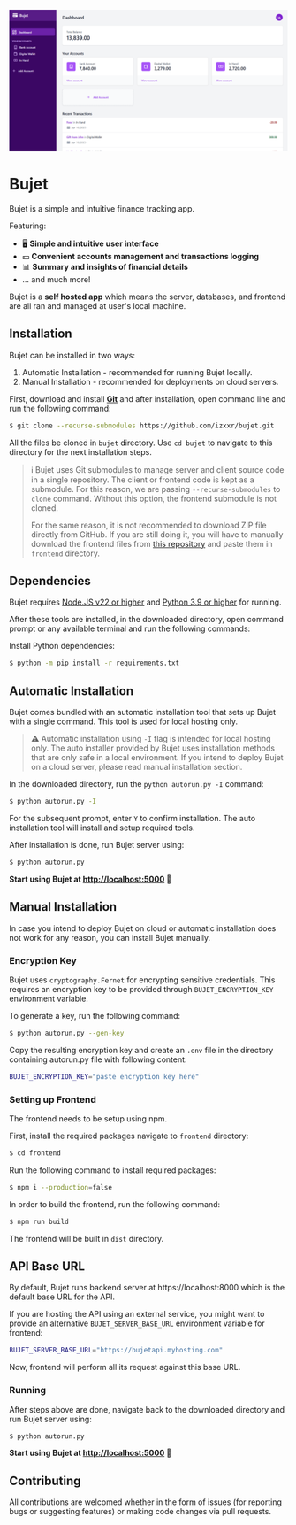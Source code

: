 ![Bujet Dashboard](assets_github/dashboard.png)

# Bujet
Bujet is a simple and intuitive finance tracking app.

Featuring:

- 🖥️ **Simple and intuitive user interface**
- 💵 **Convenient accounts management and transactions logging**
- 📊 **Summary and insights of financial details**
- ... and much more!

Bujet is a **self hosted app** which means the server, databases, and frontend are
all ran and managed at user's local machine.

## Installation
Bujet can be installed in two ways:

1. Automatic Installation - recommended for running Bujet locally.
2. Manual Installation - recommended for deployments on cloud servers.

First, download and install **[Git](https://git-scm.com/downloads)** and after installation, open command line and run the following command:

```bash
$ git clone --recurse-submodules https://github.com/izxxr/bujet.git
```

All the files be cloned in `bujet` directory. Use `cd bujet` to navigate to this directory for the next installation steps.

> ℹ️ Bujet uses Git submodules to manage server and client source code in a single repository. The client or frontend code is kept as a submodule. For this reason, we are passing `--recurse-submodules` to `clone` command. Without this option, the frontend submodule is not cloned.
>
> For the same reason, it is not recommended to download ZIP file directly from GitHub. If you are still doing it, you will have to manually download the frontend files from [this repository](https://github.com/izxxr/bujet-client) and paste them in `frontend` directory.

## Dependencies
Bujet requires [Node.JS v22 or higher](https://nodejs.org/en/download) and [Python 3.9 or higher](https://python.org/downloads) for running.


After these tools are installed, in the downloaded directory, open command prompt or any available terminal and run the following commands:

Install Python dependencies:

```sh
$ python -m pip install -r requirements.txt
```

## Automatic Installation
Bujet comes bundled with an automatic installation tool that sets up Bujet with a single command. This tool is
used for local hosting only.

> ⚠️ Automatic installation using `-I` flag is intended for local hosting only. The auto installer provided by Bujet uses installation methods that are only safe in a local environment. If you intend to deploy Bujet on a cloud server, please read manual installation section.

In the downloaded directory, run the `python autorun.py -I` command:

```bash
$ python autorun.py -I
```

For the subsequent prompt, enter `Y` to confirm installation. The auto installation tool will install and setup required tools.

After installation is done, run Bujet server using:

```bash
$ python autorun.py
```

**Start using Bujet at [http://localhost:5000](http://localhost:5000) 🚀**

## Manual Installation
In case you intend to deploy Bujet on cloud or automatic installation does not work for any reason, you can install Bujet manually.

### Encryption Key
Bujet uses `cryptography.Fernet` for encrypting sensitive credentials. This requires an encryption key to be provided through `BUJET_ENCRYPTION_KEY` environment variable.

To generate a key, run the following command:

```bash
$ python autorun.py --gen-key
```

Copy the resulting encryption key and create an `.env` file in the directory containing autorun.py file with following content:

```bash
BUJET_ENCRYPTION_KEY="paste encryption key here"
```

### Setting up Frontend
The frontend needs to be setup using npm.

First, install the required packages navigate to `frontend` directory:

```bash
$ cd frontend
```

Run the following command to install required packages:

```bash
$ npm i --production=false
```

In order to build the frontend, run the following command:

```bash
$ npm run build
```

The frontend will be built in `dist` directory.

## API Base URL
By default, Bujet runs backend server at https://localhost:8000 which is the default base URL for the API.

If you are hosting the API using an external service, you might want to provide an alternative `BUJET_SERVER_BASE_URL` environment variable for frontend:

```bash
BUJET_SERVER_BASE_URL="https://bujetapi.myhosting.com"
```

Now, frontend will perform all its request against this base URL.

### Running
After steps above are done, navigate back to the downloaded directory and run Bujet server using:

```bash
$ python autorun.py
```

**Start using Bujet at [http://localhost:5000](http://localhost:5000) 🚀**

## Contributing
All contributions are welcomed whether in the form of issues (for reporting bugs or suggesting features) or making code changes via pull requests.
